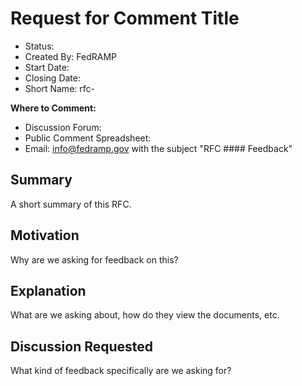 # Request for Comment Title

- Status:
- Created By: FedRAMP
- Start Date: 
- Closing Date: 
- Short Name: rfc-

**Where to Comment:**
- Discussion Forum: 
- Public Comment Spreadsheet:
- Email: info@fedramp.gov with the subject "RFC #### Feedback"

## Summary

A short summary of this RFC.

## Motivation

Why are we asking for feedback on this?

## Explanation

What are we asking about, how do they view the documents, etc.

## Discussion Requested

What kind of feedback specifically are we asking for?
